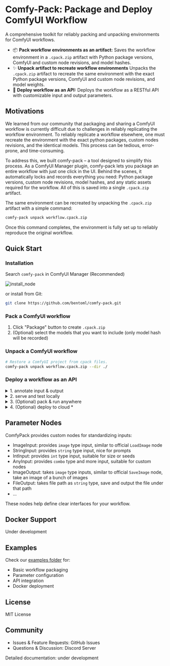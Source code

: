 # Comfy-Pack: Package and Deploy ComfyUI Workflow

A comprehensive toolkit for reliably packing and unpacking environments for ComfyUI workflows. 

- 📦 **Pack workflow environments as an artifact:** Saves the workflow environment in a `.cpack.zip` artifact with Python package versions, ComfyUI and custom node revisions, and model hashes.
- ✨ **Unpack artifact to recreate workflow environments** Unpacks the `.cpack.zip` artifact to recreate the same environment with the exact Python package versions, ComfyUI and custom node revisions, and model weights.
- 🚀 **Deploy workflow as an API:** Deploys the workflow as a RESTful API with customizable input and output parameters.

## Motivations

We learned from our community that packaging and sharing a ComfyUI workflow is currently difficult due to challenges in reliably replicating the workflow environment. To reliably replicate a workflow elsewhere, one must recreate the environment with the exact python packages, custom nodes revisions, and the identical models. This process can be tedious, error-prone, and time-consuming.

To address this, we built comfy-pack – a tool designed to simplify this process. As a ComfyUI Manager plugin, comfy-pack lets you package an entire workflow with just one click in the UI. Behind the scenes, it automatically locks and records everything you need: Python package versions, custom node revisions, model hashes, and any static assets required for the workflow. All of this is saved into a single `.cpack.zip` artifact.

The same environment can be recreated by unpacking the `.cpack.zip` artifact with a simple command:

```bash
comfy-pack unpack workflow.cpack.zip
```

Once this command completes, the environment is fully set up to reliably reproduce the original workflow.

## Quick Start

### Installation

Search `comfy-pack` in ComfyUI Manager (Recommended)

![install_node](https://github.com/user-attachments/assets/dbfb730d-edff-4a52-b6c4-695e3ec70368)

or install from Git:

```bash
git clone https://github.com/bentoml/comfy-pack.git
```


### Pack a ComfyUI workflow
1. Click "Package" button to create `.cpack.zip`
2. (Optional) select the models that you want to include (only model hash will be recorded)



### Unpack a ComfyUI workflow
```bash
# Restore a ComfyUI project from cpack files.
comfy-pack unpack workflow.cpack.zip --dir ./
```



### Deploy a workflow as an API
<details>
<summary> 1. annotate input & output </summary>
  
![input](https://github.com/user-attachments/assets/44264007-0ac8-4e23-8dc0-e60aa0ebcea2)

![output](https://github.com/user-attachments/assets/a4526661-8930-4575-bacc-33b6887f6271)
</details>

<details>
<summary> 2. serve and test locally </summary>
  
![serve](https://github.com/user-attachments/assets/8d4c92c5-d6d7-485e-bc71-e4fc0fe8bf35)
</details>

<details>
<summary> 3. (Optional) pack & run anywhere </summary>
  
```bash
# Get the workflow input spec
comfy-pack run workflow.cpack.zip --help

# Run
comfy-pack run workflow.cpack.zip --src-image image.png --video video.mp4
```
</details>

<details> 
<summary> 4. (Optional) deploy to cloud * </summary>

![image](https://github.com/user-attachments/assets/1ffa31fc-1f50-4ea7-a47e-7dae3b874273)


</details>



## Parameter Nodes

ComfyPack provides custom nodes for standardizing inputs:
- ImageInput: provides `image` type input, similar to official `LoadImage` node
- StringInput: provides `string` type input, nice for prompts
- IntInput: provides `int` type input, suitable for size or seeds
- AnyInput: provides `combo` type and more input, suitable for custom nodes
- ImageOutput: takes `image` type inputs, similar to official `SaveImage` node, take an image of a bunch of images
- FileOutput: takes file path as `string` type, save and output the file under that path
- ...

These nodes help define clear interfaces for your workflow.

## Docker Support
Under development


## Examples

Check our [examples folder](examples/) for:
- Basic workflow packaging
- Parameter configuration
- API integration
- Docker deployment

## License
MIT License

## Community
- Issues & Feature Requests: GitHub Issues
- Questions & Discussion: Discord Server

Detailed documentation: under development
